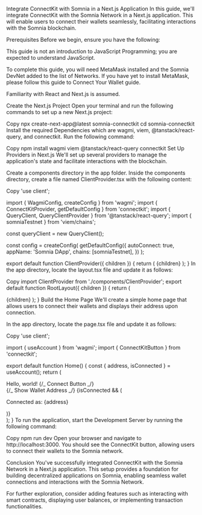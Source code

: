 Integrate ConnectKit with Somnia in a Next.js Application
In this guide, we'll integrate ConnectKit with the Somnia Network in a Next.js application. This will enable users to connect their wallets seamlessly, facilitating interactions with the Somnia blockchain.

Prerequisites
Before we begin, ensure you have the following:

This guide is not an introduction to JavaScript Programming; you are expected to understand JavaScript.

To complete this guide, you will need MetaMask installed and the Somnia DevNet added to the list of Networks. If you have yet to install MetaMask, please follow this guide to Connect Your Wallet guide.

Familiarity with React and Next.js is assumed.

Create the Next.js Project
Open your terminal and run the following commands to set up a new Next.js project:

Copy
npx create-next-app@latest somnia-connectkit
cd somnia-connectkit
Install the required Dependencies which are wagmi, viem, @tanstack/react-query, and connectkit. Run the following command:

Copy
npm install wagmi viem @tanstack/react-query connectkit
Set Up Providers in Next.js
We'll set up several providers to manage the application's state and facilitate interactions with the blockchain.

Create a components directory in the app folder. Inside the components directory, create a file named ClientProvider.tsx with the following content:

Copy
'use client';

import { WagmiConfig, createConfig } from 'wagmi';
import { ConnectKitProvider, getDefaultConfig } from 'connectkit';
import { QueryClient, QueryClientProvider } from '@tanstack/react-query';
import { somniaTestnet } from 'viem/chains';

const queryClient = new QueryClient();

const config = createConfig(
getDefaultConfig({
autoConnect: true,
appName: 'Somnia DApp',
chains: [somniaTestnet],
})
);

export default function ClientProvider({ children }) {
return (
<WagmiConfig config={config}>
<QueryClientProvider client={queryClient}>
<ConnectKitProvider>{children}</ConnectKitProvider>
</QueryClientProvider>
</WagmiConfig>
);
}
In the app directory, locate the layout.tsx file and update it as follows:

Copy
import ClientProvider from './components/ClientProvider';
export default function RootLayout({ children }) {
return (
<html lang="en">
<head>
<title>Somnia DApp</title>
<meta name="viewport" content="width=device-width, initial-scale=1" />
</head>
<body>
<ClientProvider>{children}</ClientProvider>
</body>
</html>
);
}
Build the Home Page
We'll create a simple home page that allows users to connect their wallets and displays their address upon connection.

In the app directory, locate the page.tsx file and update it as follows:

Copy
'use client';

import { useAccount } from 'wagmi';
import { ConnectKitButton } from 'connectkit';

export default function Home() {
const { address, isConnected } = useAccount();
return (
<div className="grid grid-rows-[20px_1fr_20px] items-center justify-items-center min-h-screen p-8 pb-20 gap-16 sm:p-20 font-[family-name:var(--font-geist-sans)]">
<main className="flex flex-col gap-8 row-start-2 items-center sm:items-start">
Hello, world!
{/_ Connect Button _/}
<div className="mt-4">
<ConnectKitButton />
</div>
{/_ Show Wallet Address _/}
{isConnected && (
<p className="mt-4 text-lg text-blue-600">Connected as: {address}</p>
)}
</main>
</div>
);
}
To run the application, start the Development Server by running the following command:

Copy
npm run dev
Open your browser and navigate to http://localhost:3000. You should see the ConnectKit button, allowing users to connect their wallets to the Somnia network.

Conclusion
You've successfully integrated ConnectKit with the Somnia Network in a Next.js application. This setup provides a foundation for building decentralized applications on Somnia, enabling seamless wallet connections and interactions with the Somnia Network.

For further exploration, consider adding features such as interacting with smart contracts, displaying user balances, or implementing transaction functionalities.
